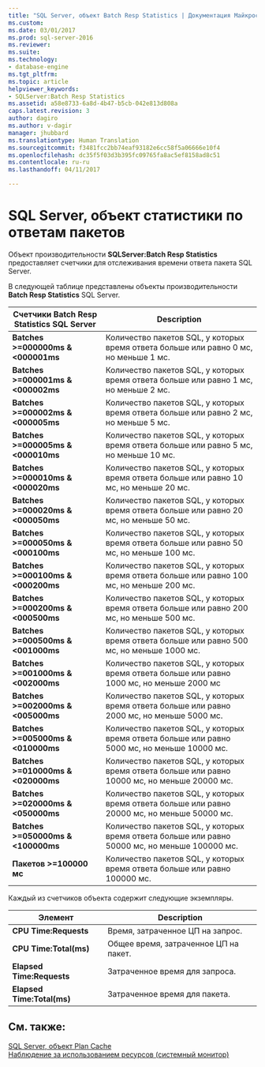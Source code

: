 ```yaml
---
title: "SQL Server, объект Batch Resp Statistics | Документация Майкрософт"
ms.custom: 
ms.date: 03/01/2017
ms.prod: sql-server-2016
ms.reviewer: 
ms.suite: 
ms.technology:
- database-engine
ms.tgt_pltfrm: 
ms.topic: article
helpviewer_keywords:
- SQLServer:Batch Resp Statistics
ms.assetid: a58e8733-6a8d-4b47-b5cb-042e813d808a
caps.latest.revision: 3
author: dagiro
ms.author: v-dagir
manager: jhubbard
ms.translationtype: Human Translation
ms.sourcegitcommit: f3481fcc2bb74eaf93182e6cc58f5a06666e10f4
ms.openlocfilehash: dc35f5f03d3b395fc09765fa8ac5ef8158ad8c51
ms.contentlocale: ru-ru
ms.lasthandoff: 04/11/2017

---
```

# <a name="sql-server-batch-resp-statistics-object"></a>SQL Server, объект статистики по ответам пакетов
Объект производительности **SQLServer:Batch Resp Statistics** предоставляет счетчики для отслеживания времени ответа пакета SQL Server.

В следующей таблице представлены объекты производительности **Batch Resp Statistics** SQL Server.


|**Счетчики Batch Resp Statistics SQL Server**|Description|  
|-------------|-----------------|  
|**Batches >=000000ms & \<000001ms**|Количество пакетов SQL, у которых время ответа больше или равно 0 мс, но меньше 1 мс.|
|**Batches >=000001ms & \<000002ms**|Количество пакетов SQL, у которых время ответа больше или равно 1 мс, но меньше 2 мс.|
|**Batches >=000002ms & \<000005ms**|Количество пакетов SQL, у которых время ответа больше или равно 2 мс, но меньше 5 мс.|
|**Batches >=000005ms & \<000010ms**|Количество пакетов SQL, у которых время ответа больше или равно 5 мс, но меньше 10 мс.|
|**Batches >=000010ms & \<000020ms**|Количество пакетов SQL, у которых время ответа больше или равно 10 мс, но меньше 20 мс.|
|**Batches >=000020ms & \<000050ms**|Количество пакетов SQL, у которых время ответа больше или равно 20 мс, но меньше 50 мс.|
|**Batches >=000050ms & \<000100ms**|Количество пакетов SQL, у которых время ответа больше или равно 50 мс, но меньше 100 мс.|
|**Batches >=000100ms & \<000200ms**|Количество пакетов SQL, у которых время ответа больше или равно 100 мс, но меньше 200 мс.|
|**Batches >=000200ms & \<000500ms**|Количество пакетов SQL, у которых время ответа больше или равно 200 мс, но меньше 500 мс.|
|**Batches >=000500ms & \<001000ms**|Количество пакетов SQL, у которых время ответа больше или равно 500 мс, но меньше 1000 мс.|
|**Batches >=001000ms & \<002000ms**|Количество пакетов SQL, у которых время ответа больше или равно 1000 мс, но меньше 2000 мс|
|**Batches >=002000ms & \<005000ms**|Количество пакетов SQL, у которых время ответа больше или равно 2000 мс, но меньше 5000 мс.|
|**Batches >=005000ms & \<010000ms**|Количество пакетов SQL, у которых время ответа больше или равно 5000 мс, но меньше 10000 мс.|
|**Batches >=010000ms & \<020000ms**|Количество пакетов SQL, у которых время ответа больше или равно 10000 мс, но меньше 20000 мс.|
|**Batches >=020000ms & \<050000ms**|Количество пакетов SQL, у которых время ответа больше или равно 20000 мс, но меньше 50000 мс.|
|**Batches >=050000ms & \<100000ms**|Количество пакетов SQL, у которых время ответа больше или равно 50000 мс, но меньше 100000 мс.| 
|**Пакетов &gt;=100000 мс**|Количество пакетов SQL, у которых время ответа больше или равно 100000 мс.| 

Каждый из счетчиков объекта содержит следующие экземпляры.  
  
|Элемент|Description|  
|----------|-----------------|  
|**CPU Time:Requests**|Время, затраченное ЦП на запрос.|  
|**CPU Time:Total(ms)**|Общее время, затраченное ЦП на пакет.|  
|**Elapsed Time:Requests**|Затраченное время для запроса.|  
|**Elapsed Time:Total(ms)**|Затраченное время для пакета.|  

## <a name="see-also"></a>См. также:
[SQL Server, объект Plan Cache](../../relational-databases/performance-monitor/sql-server-plan-cache-object.md)  
[Наблюдение за использованием ресурсов (системный монитор)](../../relational-databases/performance-monitor/monitor-resource-usage-system-monitor.md)  
